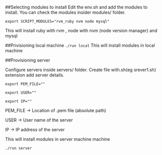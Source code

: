 ##Selecting modules to install
Edit the env.sh and add the modules to install. You can check the modules insider modules/ folder.

```export SCRIPT_MODULES="rvm_ruby nvm node mysql"```

This will install ruby with rvm , node with nvm (node version manager) and mysql

##Privisioning local machine
``` ./run local ```
This will install modules in local machine

##Provisioning server

Configure servers inside servers/ folder.  Create file with.sh(eg srever1.sh) extension add server details.

```export PEM_FILE=""```

```export USER=""```

```export IP=""```

PEM_FILE -> Location of .pem file (absolute path)

USER -> User name of the server

IP -> IP address of the server

This will install modules in server machine machine

``` ./run server ```
